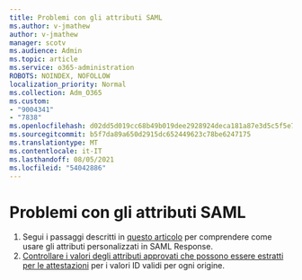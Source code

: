 ```yaml
---
title: Problemi con gli attributi SAML
ms.author: v-jmathew
author: v-jmathew
manager: scotv
ms.audience: Admin
ms.topic: article
ms.service: o365-administration
ROBOTS: NOINDEX, NOFOLLOW
localization_priority: Normal
ms.collection: Adm_O365
ms.custom:
- "9004341"
- "7838"
ms.openlocfilehash: d02dd5d019cc68b49b019dee2928924deca181a87e3d5c5f5e7689a8eb5664e2
ms.sourcegitcommit: b5f7da89a650d2915dc652449623c78be6247175
ms.translationtype: MT
ms.contentlocale: it-IT
ms.lasthandoff: 08/05/2021
ms.locfileid: "54042886"
---
```

# <a name="issues-with-saml-attributes"></a>Problemi con gli attributi SAML

1. Segui i passaggi descritti in [questo articolo](https://docs.microsoft.com/answers/questions/99054/how-to-use-custom-attributes-in-saml-response.html) per comprendere come usare gli attributi personalizzati in SAML Response.
2. [Controllare i valori degli attributi approvati che possono essere estratti per le attestazioni](https://docs.microsoft.com/azure/active-directory/develop/active-directory-claims-mapping#table-3-valid-id-values-per-source) per i valori ID validi per ogni origine.
